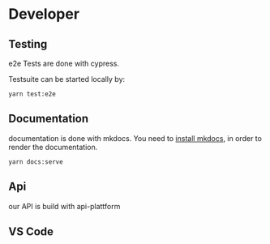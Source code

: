 # Developer

## Testing

e2e Tests are done with cypress.

Testsuite can be started locally by:

`yarn test:e2e`

## Documentation

documentation is done with mkdocs. You need to [install mkdocs](https://www.mkdocs.org/user-guide/installation/), in order to render
the documentation.

`yarn docs:serve`

## Api

our API is build with api-plattform

## VS Code


